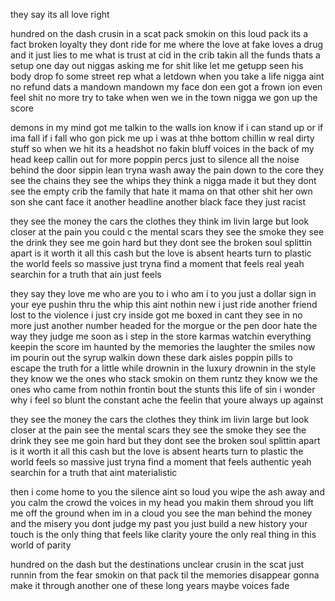 they say its all love right

hundred on the dash crusin in a scat pack
smokin on this loud pack its a fact
broken loyalty they dont ride for me where the love at
fake loves a drug and it just lies to me what is trust at
cid in the crib takin all the funds thats a setup
one day out niggas asking me for shit like let me getupp
seen his body drop fo some street rep what a letdown
when you take a life nigga aint no refund dats a mandown
mandown my face don een got a frown ion even feel shit no more
try to take when wen we in the town nigga we gon up the score

demons in my mind got me talkin to the walls
ion know if i can stand up or if ima fall
if i fall who gon pick me up
i was at thhe bottom chillin w real dirty stuff
so when we hit its a headshot no fakin bluff
voices in the back of my head keep callin out for more
poppin percs just to silence all the noise behind the door
sippin lean tryna wash away the pain down to the core
they see the chains they see the whips they think a nigga made it
but they dont see the empty crib the family that hate it
mama on that other shit her own son she cant face it
another headline another black face they just racist

they see the money the cars the clothes they think im livin large
but look closer at the pain you could c the mental scars
they see the smoke they see the drink they see me goin hard
but they dont see the broken soul splittin apart
is it worth it all this cash but the love is absent
hearts turn to plastic the world feels so massive
just tryna find a moment that feels real
yeah searchin for a truth that ain just feels

they say they love me who are you to i
who am i to you just a dollar sign in your eye
pushin thru the whip this aint nothin new i just ride
another friend lost to the violence i just cry inside
got me boxed in cant they see in no more 
just another number headed for the morgue or the pen door
hate the way they judge me soon as i step in the store
karmas watchin everything keepin the score
im haunted by the memories the laughter the smiles
now im pourin out the syrup walkin down these dark aisles
poppin pills to escape the truth for a little while
drownin in the luxury drownin in the style
they know we the ones who stack smokin on them runtz
they know we the ones who came from nothin frontin bout the stunts
this life of sin i wonder why i feel so blunt
the constant ache the feelin that youre always up against

they see the money the cars the clothes they think im livin large
but look closer at the pain see the mental scars
they see the smoke they see the drink they see me goin hard
but they dont see the broken soul splittin apart
is it worth it all this cash but the love is absent
hearts turn to plastic the world feels so massive
just tryna find a moment that feels authentic
yeah searchin for a truth that aint materialistic

then i come home to you the silence aint so loud
you wipe the ash away and you calm the crowd
the voices in my head you makin them shroud
you lift me off the ground when im in a cloud
you see the man behind the money and the misery
you dont judge my past you just build a new history
your touch is the only thing that feels like clarity
youre the only real thing in this world of parity

hundred on the dash but the destinations unclear
crusin in the scat just runnin from the fear
smokin on that pack til the memories disappear
gonna make it through another one of these long years
maybe
voices fade
